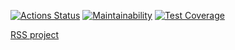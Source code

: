 [![Actions Status](https://github.com/Titonatos/frontend-project-11/actions/workflows/hexlet-check.yml/badge.svg)](https://github.com/Titonatos/frontend-project-11/actions)
[![Maintainability](https://api.codeclimate.com/v1/badges/d31a2a82c6efdac3280b/maintainability)](https://codeclimate.com/github/Titonatos/frontend-project-11/maintainability)
[![Test Coverage](https://api.codeclimate.com/v1/badges/d31a2a82c6efdac3280b/test_coverage)](https://codeclimate.com/github/Titonatos/frontend-project-11/test_coverage)


<a href="https://frontend-project-11-ruddy-five.vercel.app/">RSS project</a> 